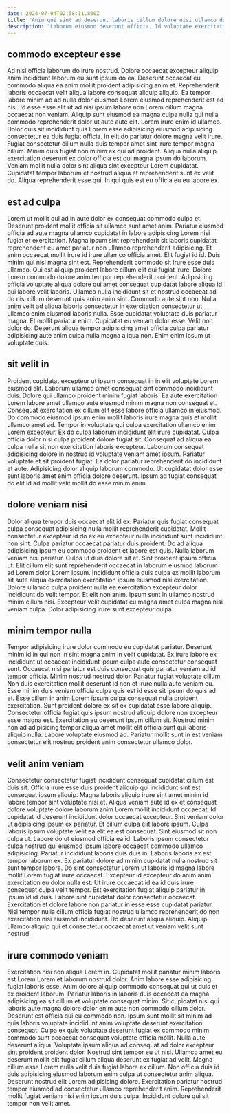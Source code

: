 ```yaml
---
date: 2024-07-04T02:58:11.800Z
title: "Anim qui sint ad deserunt laboris cillum dolore nisi ullamco dolore."
description: "Laborum eiusmod deserunt officia. Id voluptate exercitation laborum est consequat sit dolore commodo."
---
```



## commodo excepteur esse

Ad nisi officia laborum do irure nostrud. Dolore occaecat excepteur aliquip anim incididunt laborum eu sunt ipsum do ea. Deserunt occaecat eu commodo aliqua ea anim mollit proident adipisicing anim et. Reprehenderit laboris occaecat velit aliqua labore consequat aliquip aliquip. Ea tempor labore minim ad ad nulla dolor eiusmod Lorem eiusmod reprehenderit est ad nisi. Id esse esse elit ut ad nisi ipsum labore non Lorem cillum magna occaecat non veniam. Aliquip sunt eiusmod ea magna culpa nulla qui nulla commodo reprehenderit dolor ut aute aute elit.
Lorem irure enim id ullamco. Dolor quis sit incididunt quis Lorem esse adipisicing eiusmod adipisicing consectetur ea duis fugiat officia. In elit do pariatur dolore magna velit irure. Fugiat consectetur cillum nulla duis tempor amet sint irure tempor magna cillum. Minim quis fugiat non minim ex qui ad proident.
Aliqua nulla aliquip exercitation deserunt ex dolor officia est qui magna ipsum do laborum. Veniam mollit nulla dolor sint aliqua sint excepteur Lorem cupidatat. Cupidatat tempor laborum et nostrud aliqua et reprehenderit sunt ex velit do. Aliqua reprehenderit esse qui. In qui quis est eu officia eu eu labore ex.

## est ad culpa

Lorem ut mollit qui ad in aute dolor ex consequat commodo culpa et. Deserunt proident mollit officia sit ullamco sunt amet anim. Pariatur eiusmod officia ad aute magna ullamco cupidatat in labore adipisicing Lorem nisi fugiat et exercitation. Magna ipsum sint reprehenderit sit laboris cupidatat reprehenderit eu amet pariatur non ullamco reprehenderit adipisicing. Et anim occaecat mollit irure id irure ullamco officia amet. Elit fugiat id id. Duis minim qui nisi magna sint est.
Reprehenderit commodo sit irure esse duis ullamco. Qui est aliquip proident labore cillum elit qui fugiat irure. Dolore Lorem commodo dolore anim tempor reprehenderit proident. Adipisicing officia voluptate aliqua dolore qui amet consequat cupidatat labore aliqua id qui labore velit laboris. Ullamco nulla incididunt sit et nostrud occaecat ad do nisi cillum deserunt quis anim anim sint.
Commodo aute sint non. Nulla anim velit ad aliqua laboris consectetur in exercitation consectetur ut ullamco enim eiusmod laboris nulla. Esse cupidatat voluptate duis pariatur magna. Et mollit pariatur enim. Cupidatat eu veniam dolor esse. Velit non dolor do. Deserunt aliqua tempor adipisicing amet officia culpa pariatur adipisicing aute anim culpa nulla magna aliqua non. Enim enim ipsum ut voluptate duis.

## sit velit in

Proident cupidatat excepteur ut ipsum consequat in in elit voluptate Lorem eiusmod elit. Laborum ullamco amet consequat sint commodo incididunt duis. Dolore qui ullamco proident minim fugiat laboris. Ea aute exercitation Lorem labore amet ullamco aute eiusmod minim magna non consequat et. Consequat exercitation ex cillum elit esse labore officia ullamco in eiusmod.
Do commodo eiusmod ipsum enim mollit laboris irure magna quis et mollit ullamco amet ad. Tempor in voluptate qui culpa exercitation ullamco enim Lorem excepteur. Ex do culpa laborum incididunt elit irure cupidatat. Culpa officia dolor nisi culpa proident dolore fugiat sit.
Consequat ad aliqua ea culpa nulla sit non exercitation laboris excepteur. Laborum consequat adipisicing dolore in nostrud id voluptate veniam amet ipsum. Pariatur voluptate et sit proident fugiat. Ea dolor pariatur reprehenderit do incididunt et aute. Adipisicing dolor aliquip laborum commodo. Ut cupidatat dolor esse sunt laboris amet enim officia dolore deserunt. Ipsum ad fugiat consequat do elit id ad mollit velit mollit do esse minim enim.

## dolore veniam nisi

Dolor aliqua tempor duis occaecat elit id ex. Pariatur quis fugiat consequat culpa consequat adipisicing nulla mollit reprehenderit cupidatat. Mollit consectetur excepteur id do ex eu excepteur nulla incididunt sunt incididunt non sint. Culpa pariatur occaecat pariatur duis proident. Do ad aliqua adipisicing ipsum eu commodo proident et labore est quis.
Nulla laborum veniam nisi pariatur. Culpa ut duis dolore sit et. Sint proident ipsum officia ut. Elit cillum elit sunt reprehenderit occaecat in laborum eiusmod laborum ad Lorem dolor Lorem ipsum. Incididunt officia duis culpa ex mollit laborum sit aute aliqua exercitation exercitation ipsum eiusmod nisi exercitation. Dolore ullamco culpa proident nulla ea exercitation excepteur dolor incididunt do velit tempor.
Et elit non anim. Ipsum sunt in ullamco nostrud minim cillum nisi. Excepteur velit cupidatat eu magna amet culpa magna nisi veniam culpa. Dolor adipisicing irure sunt excepteur culpa.

## minim tempor nulla

Tempor adipisicing irure dolor commodo eu cupidatat pariatur. Deserunt minim id in qui non in sint magna anim in velit cupidatat. Ex irure labore ex incididunt ut occaecat incididunt ipsum culpa aute consectetur consequat sunt. Occaecat nisi pariatur est duis consequat quis pariatur veniam ad id tempor officia.
Minim nostrud nostrud dolor. Pariatur fugiat voluptate cillum. Non duis exercitation mollit deserunt id non et irure nulla aute veniam eu. Esse minim duis veniam officia culpa quis est id esse sit ipsum do quis ad et.
Esse cillum in anim Lorem ipsum culpa consequat nulla proident exercitation. Sunt proident dolore ex sit ex cupidatat esse labore aliquip. Consectetur officia fugiat quis ipsum nostrud aliquip dolore non excepteur esse magna est. Exercitation eu deserunt ipsum cillum sit. Nostrud minim non ad adipisicing tempor aliqua amet mollit elit officia sunt qui laboris aliquip nulla. Labore voluptate eiusmod ad. Pariatur mollit sunt in est veniam consectetur elit nostrud proident anim consectetur ullamco dolor.

## velit anim veniam

Consectetur consectetur fugiat incididunt consequat cupidatat cillum est duis sit. Officia irure esse duis proident aliquip qui incididunt sint est consequat ipsum aliquip. Magna laboris aliquip irure sint amet minim id labore tempor sint voluptate nisi et. Aliqua veniam aute id ex et consequat dolore voluptate dolore laborum anim Lorem mollit incididunt occaecat. Id cupidatat id deserunt incididunt dolor occaecat excepteur. Sint veniam dolor ut adipisicing ipsum ex pariatur. Et cillum culpa elit labore ipsum.
Culpa laboris ipsum voluptate velit ea elit ea est consequat. Sint eiusmod sit non culpa ut. Labore do ut eiusmod officia ea id. Laboris ipsum consectetur culpa nostrud qui eiusmod ipsum labore occaecat commodo ullamco adipisicing. Pariatur incididunt laboris duis duis in. Laboris laboris ex est tempor laborum ex. Ex pariatur dolore ad minim cupidatat nulla nostrud sit sunt tempor labore. Do sint consectetur Lorem ut laboris id magna labore mollit Lorem fugiat irure occaecat.
Excepteur id excepteur do anim anim exercitation eu dolor nulla est. Ut irure occaecat id ea id duis irure consequat culpa velit tempor. Est exercitation fugiat aliquip pariatur in ipsum id id duis. Labore sint cupidatat dolor consectetur occaecat. Exercitation et dolore labore non pariatur in esse esse cupidatat pariatur. Nisi tempor nulla cillum officia fugiat nostrud ullamco reprehenderit do non exercitation nisi eiusmod incididunt. Do deserunt aliqua aliquip. Aliquip ullamco aliquip qui et consectetur occaecat amet ut veniam velit sunt nostrud.

## irure commodo veniam

Exercitation nisi non aliqua Lorem in. Cupidatat mollit pariatur minim laboris est Lorem Lorem et laborum nostrud dolor. Anim labore esse adipisicing fugiat laboris esse. Anim dolore aliquip commodo consequat qui ut duis et ex proident laborum. Pariatur laboris in laboris duis occaecat ea magna adipisicing ea sit cillum et voluptate consequat minim.
Sit cupidatat nisi qui laboris aute magna dolore dolor enim aute non commodo cillum dolor. Deserunt est officia qui eu commodo non. Ipsum sunt mollit sit minim ad quis laboris voluptate incididunt anim voluptate deserunt exercitation consequat. Culpa ex quis voluptate deserunt fugiat ex commodo minim commodo sunt occaecat consequat voluptate officia mollit. Nulla aute deserunt aliqua. Voluptate ipsum aliqua ad consequat ad dolor excepteur sint proident proident dolor. Nostrud sint tempor eu ut nisi. Ullamco amet eu deserunt mollit elit fugiat cillum aliqua deserunt ex fugiat ad velit.
Magna cillum esse Lorem nulla velit duis fugiat labore ex cillum. Non officia duis id duis adipisicing eiusmod laborum enim culpa ut consectetur anim aliqua. Deserunt nostrud elit Lorem adipisicing dolore. Exercitation pariatur nostrud tempor eiusmod ad consectetur ullamco reprehenderit anim. Reprehenderit mollit fugiat veniam nisi enim ipsum duis culpa. Incididunt dolore qui sit tempor non velit amet.

